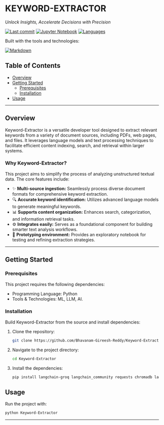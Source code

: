 # KEYWORD-EXTRACTOR

*Unlock Insights, Accelerate Decisions with Precision*

[![Last commit](https://img.shields.io/github/last-commit/Bhavanam-Gireesh-Reddy/Comment-Generator.svg?style=flat-square)](https://github.com/Bhavanam-Gireesh-Reddy/Comment-Generator/commits/main)
[![Jupyter Notebook](https://img.shields.io/badge/jupyter%20notebook-100.0%25-blue.svg?style=flat-square&logo=jupyter)](https://nbviewer.jupyter.org/github/Bhavanam-Gireesh-Reddy/Comment-Generator/blob/main/your_notebook_name.ipynb)
[![Languages](https://img.shields.io/github/languages/count/Bhavanam-GIreesh-Reddy/Comment-Generator.svg?style=flat-square)](https://github.com/Bhavanam-Gireesh-Reddy/Comment-Generator/search?l=Jupyter%20Notebook)

Built with the tools and technologies:

[![Markdown](https://img.shields.io/badge/Markdown-000000?style=flat-square&logo=markdown&logoColor=white)](https://www.markdownguide.org/)

## Table of Contents

* [Overview](#overview)
* [Getting Started](#getting-started)
    * [Prerequisites](#prerequisites)
    * [Installation](#installation)
* [Usage](#usage)

---

## Overview

Keyword-Extractor is a versatile developer tool designed to extract relevant keywords from a variety of document sources, including PDFs, web pages, and files. It leverages language models and text processing techniques to facilitate efficient content indexing, search, and retrieval within larger systems.

### Why Keyword-Extractor?

This project aims to simplify the process of analyzing unstructured textual data. The core features include:

* ✨ **Multi-source ingestion:** Seamlessly process diverse document formats for comprehensive keyword extraction.
* 🔍 **Accurate keyword identification:** Utilizes advanced language models to generate meaningful keywords.
* 📊 **Supports content organization:** Enhances search, categorization, and information retrieval tasks.
* ⚙️ **Integrates easily:** Serves as a foundational component for building smarter text analysis workflows.
* 🚀 **Prototyping environment:** Provides an exploratory notebook for testing and refining extraction strategies.

---

## Getting Started

### Prerequisites

This project requires the following dependencies:

* Programming Language: Python
* Tools & Technologies: ML, LLM, AI.

### Installation

Build Keyword-Extractor from the source and install dependencies:

1.  Clone the repository:

    ```bash
    git clone https://github.com/Bhavanam-Gireesh-Reddy/Keyword-Extractor.git
    ```
    
2.  Navigate to the project directory:

    ```bash
    cd Keyword-Extractor
    ```
3.  Install the dependencies:

    ```bash
    pip install langchain-groq langchain_community requests chromadb langchain-chroma faiss-cpu sentence-transformers pypdf unstructured "unstructured[pdf]" "unstructured[docx]" python-dotenv
    ```

## Usage

Run the project with:

```bash
python Keyword-Extractor
```
---
